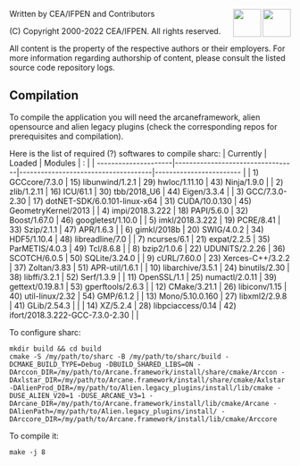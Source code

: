 ﻿[//]: <> (Comment: -*- coding: utf-8-with-signature -*-)
<img src="https://www.cea.fr/PublishingImages/cea.jpg" height="50" align="right" />
<img src="https://www.ifpenergiesnouvelles.fr/sites/ifpen.fr/files/logo_ifpen_2.jpg" height="50" align="right"/>

Written by CEA/IFPEN and Contributors

(C) Copyright 2000-2022 CEA/IFPEN. All rights reserved.

All content is the property of the respective authors or their employers.
For more information regarding authorship of content, please consult the listed source code repository logs.

## Compilation
To compile the application you will need the arcaneframework, alien opensource and alien legacy plugins (check the corresponding repos for prerequisites and compilation).

Here is the list of required (?) softwares to compile sharc:
| Currently            | Loaded                           | Modules                             | :                        |
| ---------------------|----------------------------------|-------------------------------------|------------------------  |
|  1) GCCcore/7.3.0    | 15) libunwind/1.2.1              | 29) hwloc/1.11.10                   | 43) Ninja/1.9.0          |
|  2) zlib/1.2.11      | 16) ICU/61.1                     | 30) tbb/2018_U6                     | 44) Eigen/3.3.4          |
|  3) GCC/7.3.0-2.30   | 17) dotNET-SDK/6.0.101-linux-x64 | 31) CUDA/10.0.130                   | 45) GeometryKernel/2013  |
|  4) impi/2018.3.222  | 18) PAPI/5.6.0                   | 32) Boost/1.67.0                    | 46) googletest/1.10.0    |
|  5) imkl/2018.3.222  | 19) PCRE/8.41                    | 33) Szip/2.1.1                      | 47) APR/1.6.3            |
|  6) gimkl/2018b      | 20) SWIG/4.0.2                   | 34) HDF5/1.10.4                     | 48) libreadline/7.0      |
|  7) ncurses/6.1      | 21) expat/2.2.5                  | 35) ParMETIS/4.0.3                  | 49) Tcl/8.6.8            |
|  8) bzip2/1.0.6      | 22) UDUNITS/2.2.26               | 36) SCOTCH/6.0.5                    | 50) SQLite/3.24.0        |
|  9) cURL/7.60.0      | 23) Xerces-C++/3.2.2             | 37) Zoltan/3.83                     | 51) APR-util/1.6.1       |
| 10) libarchive/3.5.1 | 24) binutils/2.30                | 38) libffi/3.2.1                    | 52) Serf/1.3.9           |
| 11) OpenSSL/1.1      | 25) numactl/2.0.11               | 39) gettext/0.19.8.1                | 53) gperftools/2.6.3     |
| 12) CMake/3.21.1     | 26) libiconv/1.15                | 40) util-linux/2.32                 | 54) GMP/6.1.2            |
| 13) Mono/5.10.0.160  | 27) libxml2/2.9.8                | 41) GLib/2.54.3                     |                          |
| 14) XZ/5.2.4         | 28) libpciaccess/0.14            | 42) ifort/2018.3.222-GCC-7.3.0-2.30 |                          |

To configure sharc:

    mkdir build && cd build
    cmake -S /my/path/to/sharc -B /my/path/to/sharc/build -DCMAKE_BUILD_TYPE=Debug -DBUILD_SHARED_LIBS=ON -DArccon_DIR=/my/path/to/Arcane.framework/install/share/cmake/Arccon -DAxlstar_DIR=/my/path/to/Arcane.framework/install/share/cmake/Axlstar -DAlienProd_DIR=/my/path/to/Alien.legacy_plugins/install/lib/cmake -DUSE_ALIEN_V20=1 -DUSE_ARCANE_V3=1 -DArcane_DIR=/my/path/to/Arcane.framework/install/lib/cmake/Arcane -DAlienPath=/my/path/to/Alien.legacy_plugins/install/ -DArccore_DIR=/my/path/to/Arcane.framework/install/lib/cmake/Arccore

To compile it:

    make -j 8
